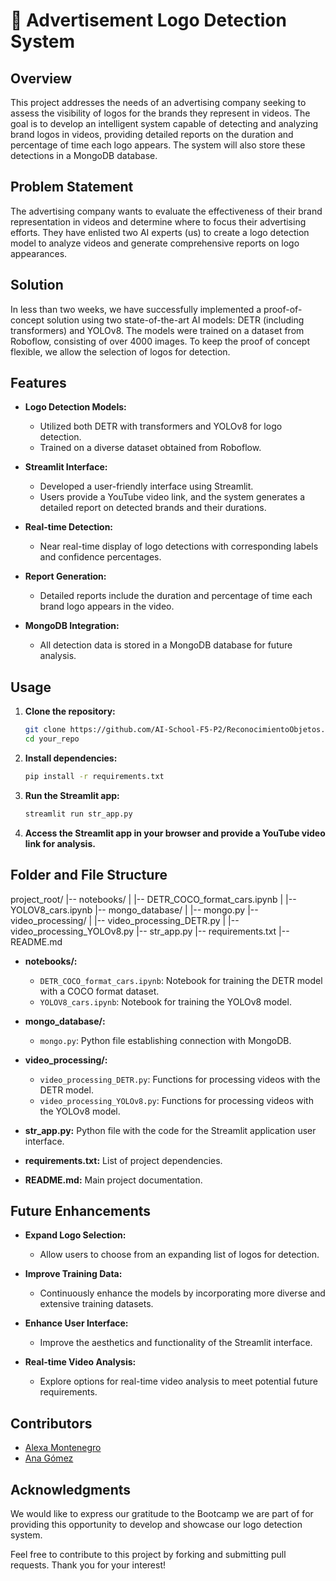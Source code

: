 # 🚀 Advertisement Logo Detection System

## Overview

This project addresses the needs of an advertising company seeking to assess the visibility of logos for the brands they represent in videos. The goal is to develop an intelligent system capable of detecting and analyzing brand logos in videos, providing detailed reports on the duration and percentage of time each logo appears. The system will also store these detections in a MongoDB database.

## Problem Statement

The advertising company wants to evaluate the effectiveness of their brand representation in videos and determine where to focus their advertising efforts. They have enlisted two AI experts (us) to create a logo detection model to analyze videos and generate comprehensive reports on logo appearances.

## Solution

In less than two weeks, we have successfully implemented a proof-of-concept solution using two state-of-the-art AI models: DETR (including transformers) and YOLOv8. The models were trained on a dataset from Roboflow, consisting of over 4000 images. To keep the proof of concept flexible, we allow the selection of logos for detection.

## Features

- **Logo Detection Models:**
  - Utilized both DETR with transformers and YOLOv8 for logo detection.
  - Trained on a diverse dataset obtained from Roboflow.

- **Streamlit Interface:**
  - Developed a user-friendly interface using Streamlit.
  - Users provide a YouTube video link, and the system generates a detailed report on detected brands and their durations.

- **Real-time Detection:**
  - Near real-time display of logo detections with corresponding labels and confidence percentages.

- **Report Generation:**
  - Detailed reports include the duration and percentage of time each brand logo appears in the video.

- **MongoDB Integration:**
  - All detection data is stored in a MongoDB database for future analysis.

## Usage

1. **Clone the repository:**

    ```bash
    git clone https://github.com/AI-School-F5-P2/ReconocimientoObjetos.git
    cd your_repo
    ```

2. **Install dependencies:**

    ```bash
    pip install -r requirements.txt
    ```

3. **Run the Streamlit app:**

    ```bash
    streamlit run str_app.py
    ```

4. **Access the Streamlit app in your browser and provide a YouTube video link for analysis.**

## Folder and File Structure

project_root/
|-- notebooks/
|   |-- DETR_COCO_format_cars.ipynb
|   |-- YOLOV8_cars.ipynb
|-- mongo_database/
|   |-- mongo.py
|-- video_processing/
|   |-- video_processing_DETR.py
|   |-- video_processing_YOLOv8.py
|-- str_app.py
|-- requirements.txt
|-- README.md

- **notebooks/:**
  - `DETR_COCO_format_cars.ipynb`: Notebook for training the DETR model with a COCO format dataset.
  - `YOLOV8_cars.ipynb`: Notebook for training the YOLOv8 model.

- **mongo_database/:**
  - `mongo.py`: Python file establishing connection with MongoDB.

- **video_processing/:**
  - `video_processing_DETR.py`: Functions for processing videos with the DETR model.
  - `video_processing_YOLOv8.py`: Functions for processing videos with the YOLOv8 model.

- **str_app.py:** Python file with the code for the Streamlit application user interface.

- **requirements.txt:** List of project dependencies.

- **README.md:** Main project documentation.

## Future Enhancements

- **Expand Logo Selection:**
  - Allow users to choose from an expanding list of logos for detection.

- **Improve Training Data:**
  - Continuously enhance the models by incorporating more diverse and extensive training datasets.

- **Enhance User Interface:**
  - Improve the aesthetics and functionality of the Streamlit interface.

- **Real-time Video Analysis:**
  - Explore options for real-time video analysis to meet potential future requirements.

## Contributors

- [Alexa Montenegro](https://www.linkedin.com/in/alexa-montenegro-047b3a252/)
- [Ana Gómez](https://www.linkedin.com/in/ana-milena-gomez-giraldo/)

## Acknowledgments

We would like to express our gratitude to the Bootcamp we are part of for providing this opportunity to develop and showcase our logo detection system.

Feel free to contribute to this project by forking and submitting pull requests. Thank you for your interest!